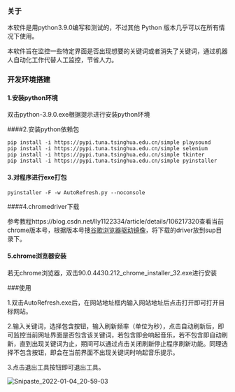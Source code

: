 ### 关于

本软件是用python3.9.0编写和测试的，不过其他 Python 版本几乎可以在所有情况下使用。

本软件旨在监控一些特定界面是否出现想要的关键词或者消失了关键词，通过机器人自动化工作代替人工监控，节省人力。

### 开发环境搭建

#### 1.安装python环境

双击python-3.9.0.exe根据提示进行安装python环境

####2.安装python依赖包

```
pip install -i https://pypi.tuna.tsinghua.edu.cn/simple playsound
pip install -i https://pypi.tuna.tsinghua.edu.cn/simple selenium
pip install -i https://pypi.tuna.tsinghua.edu.cn/simple tkinter
pip install -i https://pypi.tuna.tsinghua.edu.cn/simple pyinstaller
```

#### 3.对程序进行exe打包

```
pyinstaller -F -w AutoRefresh.py --noconsole
```

####4.chromedriver下载

参考教程https://blog.csdn.net/lly1122334/article/details/106217320查看当前chrome版本号，根据版本号搜[谷歌浏览器驱动镜像](http://npm.taobao.org/mirrors/chromedriver/)，将下载的driver放到sup目录下。

#### 5.chrome浏览器安装

若无chrome浏览器，双击90.0.4430.212_chrome_installer_32.exe进行安装

###使用

1.双击AutoRefresh.exe后，在网站地址框内输入网站地址后点击打开即可打开目标网站。

2.输入关键词，选择包含按钮，输入刷新频率（单位为秒），点击自动刷新后，即可监控当前网址界面是否包含该关键词，若包含即会响起音乐，若不包含即自动刷新，直到出现关键词为止，期间可以通过点击关闭刷新停止程序刷新功能。同理选择不包含按钮，即会在当前界面不出现关键词时响起音乐提示。

3.点击退出工具按钮即可退出工具。



![Snipaste_2022-01-04_20-59-03](C:\Users\13212\Desktop\Snipaste_2022-01-04_20-59-03.jpg)